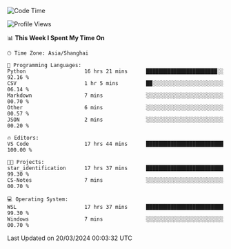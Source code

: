 <!--START_SECTION:waka-->
![Code Time](http://img.shields.io/badge/Code%20Time-1%2C553%20hrs%2037%20mins-blue)

![Profile Views](http://img.shields.io/badge/Profile%20Views-0-blue)

📊 **This Week I Spent My Time On** 

```text
🕑︎ Time Zone: Asia/Shanghai

💬 Programming Languages: 
Python                   16 hrs 21 mins      ███████████████████████░░   92.16 % 
CSV                      1 hr 5 mins         ██░░░░░░░░░░░░░░░░░░░░░░░   06.14 % 
Markdown                 7 mins              ░░░░░░░░░░░░░░░░░░░░░░░░░   00.70 % 
Other                    6 mins              ░░░░░░░░░░░░░░░░░░░░░░░░░   00.57 % 
JSON                     2 mins              ░░░░░░░░░░░░░░░░░░░░░░░░░   00.20 % 

🔥 Editors: 
VS Code                  17 hrs 44 mins      █████████████████████████   100.00 % 

🐱‍💻 Projects: 
star_identification      17 hrs 37 mins      █████████████████████████   99.30 % 
CS-Notes                 7 mins              ░░░░░░░░░░░░░░░░░░░░░░░░░   00.70 % 

💻 Operating System: 
WSL                      17 hrs 37 mins      █████████████████████████   99.30 % 
Windows                  7 mins              ░░░░░░░░░░░░░░░░░░░░░░░░░   00.70 % 
```


 Last Updated on 20/03/2024 00:03:32 UTC
<!--END_SECTION:waka-->
